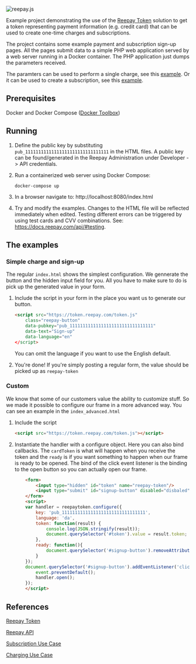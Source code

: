 ![reepay.js](https://docs.reepay.com/js/images/logo.png "reepay.js")

Example project demonstrating the use of the [Reepay Token](https://docs.reepay.com/token/) solution to get a token representing payment information (e.g. credit card) that can be used to create one-time charges and subscriptions.

The project contains some example payment and subscription sign-up pages. All the pages submit data to a simple PHP web application served by a web server running in a Docker container. The PHP application just dumps the parameters received. 

The paramters can be used to perform a single charge, see this [example](https://github.com/reepay/reepay-examples/wiki/One-time-charging). Or it can be used to create a subscription, see this [example](https://github.com/reepay/reepay-examples/wiki/Simple-subscription-handling#create-customer-and-subscription).

## Prerequisites

Docker and Docker Compose ([Docker Toolbox](https://www.docker.com/products/docker-toolbox))

## Running

1. Define the public key by substituting `pub_11111111111111111111111111111111` in the HTML files. A public key can be found/generated in the Reepay Administration under Developer -> API credentials.

2. Run a containerized web server using Docker Compose:

    `docker-compose up`

3. In a browser navigate to: http://localhost:8080/index.html

4. Try and modify the examples. Changes to the HTML file will be reflected immediately when edited. Testing different errors can be triggered by using test cards and CVV combinations. See: https://docs.reepay.com/api/#testing.


## The examples

### Simple charge and sign-up

The regular `index.html` shows the simplest configuration. We gennerate the button and the hidden input field for you. All you have to make sure to do is pick up the generated value in your form.

1. Include the script in your form in the place you want us to generate our button.
    ```html
    <script src="https://token.reepay.com/token.js"
        class="reepay-button"
        data-pubkey="pub_11111111111111111111111111111111"
        data-text="Sign-up"
        data-language="en"
    </script>
    ```
    You can omit the language if you want to use the English default.

2. You're done! If you're simply posting a regular form, the value should be picked up as `reepay-token`


### Custom

We know that some of our customers value the ability to customize stuff. So we made it possible to configure our frame in a more advanced way. You can see an example in the `index_advanced.html`

1. Include the script
    ```html
    <script src="https://token.reepay.com/token.js"></script>
    ```
2. Instantiate the handler with a configure object. Here you can also bind callbacks. The `cardToken` is what will happen when you receive the token and the `ready` is if you want something to happen when our frame is ready to be opened. The bind of the click event listener is the binding to the open button so you can actually open our frame.
    ```html
        <form>
            <input type="hidden" id="token" name="reepay-token"/>
            <input type="submit" id="signup-button" disabled="disbaled" value="Sign-up"/>
        </form>
        <script>
        var handler = reepaytoken.configure({
            key: 'pub_11111111111111111111111111111111',
            language: 'da',
            token: function(result) {
                console.log(JSON.stringify(result));
                document.querySelector('#token').value = result.token;
            },
            ready: function(){
                document.querySelector('#signup-button').removeAttribute('disabled');
            }
        });
        document.querySelector('#signup-button').addEventListener('click', function(event) {
            event.preventDefault();
            handler.open();
        });
        </script>
    ```


## References

[Reepay Token](https://docs.reepay.com/token/)

[Reepay API](https://docs.reepay.com/api/)

[Subscription Use Case](https://github.com/reepay/reepay-examples/wiki/Simple-subscription-handling)

[Charging Use Case](https://github.com/reepay/reepay-examples/wiki/One-time-charging)
